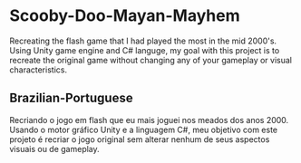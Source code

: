 # Scooby-Doo-Mayan-Mayhem
Recreating the flash game that I had played the most in the mid 2000's. Using Unity game engine and C# languge, my goal with this project is to recreate the original game without changing any of your gameplay or visual characteristics. 

## Brazilian-Portuguese
Recriando o jogo em flash que eu mais joguei nos meados dos anos 2000. Usando o motor gráfico Unity e a linguagem C#, meu objetivo com este projeto é recriar o jogo original sem alterar nenhum de seus aspectos visuais ou de gameplay.
